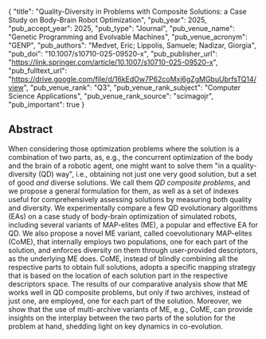 {
  "title": "Quality-Diversity in Problems with Composite Solutions: a Case Study on Body-Brain Robot Optimization",
  "pub_year": 2025,
  "pub_accept_year": 2025,
  "pub_type": "Journal",
  "pub_venue_name": "Genetic Programming and Evolvable Machines",
  "pub_venue_acronym": "GENP",
  "pub_authors": "Medvet, Eric; Lippolis, Samuele; Nadizar, Giorgia",
  "pub_doi": "10.1007/s10710-025-09520-x",
  "pub_publisher_url": "https://link.springer.com/article/10.1007/s10710-025-09520-x",
  "pub_fulltext_url": "https://drive.google.com/file/d/16kEdOw7P62coMxj6gZgMGbuUbrfsTQ14/view",
  "pub_venue_rank": "Q3",
  "pub_venue_rank_subject": "Computer Science Applications",
  "pub_venue_rank_source": "scimagojr",
  "pub_important": true
}

## Abstract
When considering those optimization problems where the solution is a combination of two parts, as, e.g., the concurrent optimization of the body and the brain of a robotic agent, one might want to solve them "in a quality-diversity (QD) way", i.e., obtaining not just one very good solution, but a set of good *and* diverse solutions. We call them *QD composite problems*, and we propose a general formulation for them, as well as a set of indexes useful for comprehensively assessing solutions by measuring both quality and diversity. We experimentally compare a few QD evolutionary algorithms (EAs) on a case study of body-brain optimization of simulated robots, including several variants of MAP-elites (ME), a popular and effective EA for QD. We also propose a novel ME variant, called coevolutionary MAP-elites (CoME), that internally employs two populations, one for each part of the solution, and enforces diversity on them through user-provided descriptors, as the underlying ME does. CoME, instead of blindly combining all the respective parts to obtain full solutions, adopts a specific mapping strategy that is based on the location of each solution part in the respective descriptors space. The results of our comparative analysis show that ME works well in QD composite problems, but only if two archives, instead of just one, are employed, one for each part of the solution. Moreover, we show that the use of multi-archive variants of ME, e.g., CoME, can provide insights on the interplay between the two parts of the solution for the problem at hand, shedding light on key dynamics in co-evolution.
